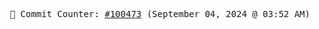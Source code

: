 <p align="center">
    <samp>
        📮 Commit Counter: <a href="https://github.com/Javascript-void0/Javascript-void0/commits/main">#100473</a> (September 04, 2024 @ 03:52 AM)
    </samp>
</p>